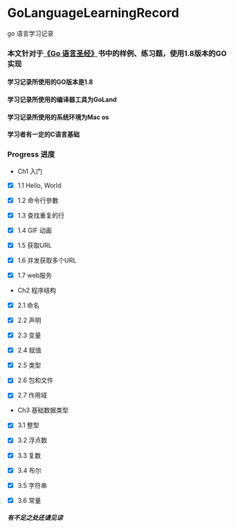 # GoLanguageLearningRecord
go  语言学习记录

### 本文针对于[《Go 语言圣经》](https://github.com/HatsuneMikuV/GoLanguageLearningRecord/blob/master/go%E8%AF%AD%E8%A8%80%E5%9C%A3%E7%BB%8F/Go%20%E8%AF%AD%E8%A8%80%E5%9C%A3%E7%BB%8F%20%E4%B8%AD%E6%96%87%E7%89%88.pdf)书中的样例、练习题，使用1.8版本的GO实现

#### 学习记录所使用的GO版本是1.8
#### 学习记录所使用的编译器工具为GoLand
#### 学习记录所使用的系统环境为Mac os
#### 学习者有一定的C语言基础


### Progress 进度

- Ch1  入门

- [x] 1.1  Hello, World
- [x] 1.2  命令行參數
- [x] 1.3  查找重复的行
- [x] 1.4  GIF 动画
- [x] 1.5  获取URL
- [x] 1.6  并发获取多个URL
- [x] 1.7  web服务


- Ch2  程序结构

- [x] 2.1  命名
- [x] 2.2  声明
- [x] 2.3  变量
- [x] 2.4  赋值
- [x] 2.5  类型
- [x] 2.6  包和文件
- [x] 2.7  作用域


- Ch3  基础数据类型

- [x] 3.1  整型
- [x] 3.2  浮点数
- [x] 3.3  复数
- [x] 3.4  布尔
- [x] 3.5  字符串
- [x] 3.6  常量




##### 有不足之处还请见谅
